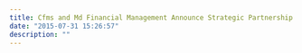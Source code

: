 ```yaml
---
title: Cfms and Md Financial Management Announce Strategic Partnership
date: "2015-07-31 15:26:57"
description: ""
---
```

